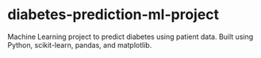 # diabetes-prediction-ml-project
Machine Learning project to predict diabetes using patient data. Built using Python, scikit-learn, pandas, and matplotlib.
